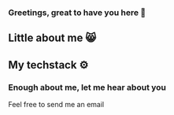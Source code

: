 ### Greetings, great to have you here 👋

## Little about me 😸

## My techstack ⚙️

### Enough about me, let me hear about you 
Feel free to send me an email
